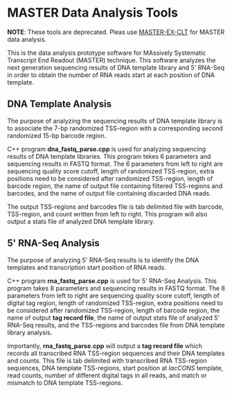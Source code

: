 # MASTER Data Analysis Tools
**NOTE**: These tools are deprecated. Pleas use [MASTER-EX-CLT](https://github.com/Nickels-Lab-Rutgers/MASTER-EX-CLT) for MASTER data analysis. 

This is the data analysis prototype software for MAssively Systematic Transcript End Readout (MASTER) technique. This software analyzes the next generation sequencing results of DNA template library and 5' RNA-Seq in order to obtain the number of RNA reads start at each position of DNA template.

## DNA Template Analysis
The purpose of analyzing the sequencing results of DNA template library is to associate the 7-bp randomized TSS-region with a corresponding second randomized 15-bp barcode region.

C++ program __dna_fastq_parse.cpp__ is used for analyzing sequencing results of DNA template libraries. This program tekes 6 parameters and sequencing results in FASTQ format. The 6 parameters from left to right are sequencing quality score cutoff, length of randomized TSS-region, extra positions need to be considered after randomized TSS-region, length of barcode region, the name of output file containing filtered TSS-regions and barcodes, and the name of output file containing discarded DNA reads. 

The output TSS-regions and barcodes file is tab delimited file with barcode, TSS-region, and count written from left to right. This program will also output a stats file of analyzed DNA template library. 

## 5' RNA-Seq Analysis
The purpose of analyzing 5' RNA-Seq results is to identify the DNA templates and transcription start position of RNA reads.

C++ program __rna_fastq_parse.cpp__ is used for 5' RNA-Seq Analysis. This program takes 8 parameters and sequencing results in FASTQ format. The 8 parameters from left to right are sequencing quality score cutoff, length of digital tag region, length of randomized TSS-region, extra positions need to be considered after randomized TSS-region, length of barcode region, the name of output __tag record file__, the name of output stats file of analyzed 5' RNA-Seq results, and the TSS-regions and barcodes file from DNA template library analysis. 

Importantly, __rna_fastq_parse.cpp__ will output a __tag record file__ which records all transcribed RNA TSS-region sequences and their DNA templates and counts. This file is tab delimited with transcribed RNA TSS-region sequences, DNA template TSS-regions, start position at _lacCONS_ template, read counts, number of different digital tags in all reads, and match or mismatch to DNA template TSS-regions.
